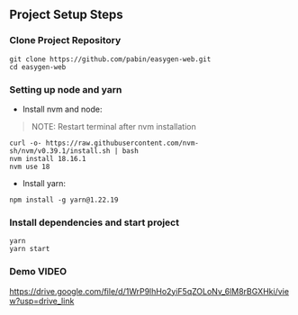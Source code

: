 ## Project Setup Steps

### Clone Project Repository
```
git clone https://github.com/pabin/easygen-web.git
cd easygen-web
```

### Setting up node and yarn

- Install nvm and node:

> NOTE: Restart terminal after nvm installation

```
curl -o- https://raw.githubusercontent.com/nvm-sh/nvm/v0.39.1/install.sh | bash
nvm install 18.16.1
nvm use 18
```

- Install yarn:

```
npm install -g yarn@1.22.19
```

### Install dependencies and start project
```
yarn
yarn start
```


### Demo VIDEO
https://drive.google.com/file/d/1WrP9lhHo2yiF5qZOLoNv_6lM8rBGXHki/view?usp=drive_link